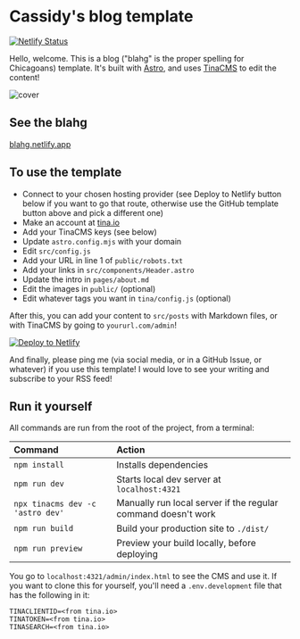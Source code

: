 # Cassidy's blog template

[![Netlify Status](https://api.netlify.com/api/v1/badges/eab04209-5f7f-41ed-a8dd-c45a9ebb1834/deploy-status)](https://app.netlify.com/sites/blahg/deploys)

Hello, welcome. This is a blog ("blahg" is the proper spelling for Chicagoans) template. It's built with [Astro](https://astro.build), and uses [TinaCMS](https://tina.io) to edit the content!

![cover](https://github.com/cassidoo/blahg/assets/1454517/b56ff04f-9499-48e7-be62-d9b422c4287d)

## See the blahg

[blahg.netlify.app](https://blahg.netlify.app/)

## To use the template

- Connect to your chosen hosting provider (see Deploy to Netlify button below if you want to go that route, otherwise use the GitHub template button above and pick a different one)
- Make an account at [tina.io](https://tina.io/)
- Add your TinaCMS keys (see below)
- Update `astro.config.mjs` with your domain
- Edit `src/config.js`
- Add your URL in line 1 of `public/robots.txt`
- Add your links in `src/components/Header.astro`
- Update the intro in `pages/about.md`
- Edit the images in `public/` (optional)
- Edit whatever tags you want in `tina/config.js` (optional)

After this, you can add your content to `src/posts` with Markdown files, or with TinaCMS by going to `yoururl.com/admin`!

[![Deploy to Netlify](https://www.netlify.com/img/deploy/button.svg)](https://app.netlify.com/start/deploy?repository=https://github.com/cassidoo/blahg)

And finally, please ping me (via social media, or in a GitHub Issue, or whatever) if you use this template! I would love to see your writing and subscribe to your RSS feed!

## Run it yourself

All commands are run from the root of the project, from a terminal:

| Command                          | Action                                                        |
| :------------------------------- | :------------------------------------------------------------ |
| `npm install`                    | Installs dependencies                                         |
| `npm run dev`                    | Starts local dev server at `localhost:4321`                   |
| `npx tinacms dev -c 'astro dev'` | Manually run local server if the regular command doesn't work |
| `npm run build`                  | Build your production site to `./dist/`                       |
| `npm run preview`                | Preview your build locally, before deploying                  |

You go to `localhost:4321/admin/index.html` to see the CMS and use it. If you want to clone this for yourself, you'll need a `.env.development` file that has the following in it:

```
TINACLIENTID=<from tina.io>
TINATOKEN=<from tina.io>
TINASEARCH=<from tina.io>
```
